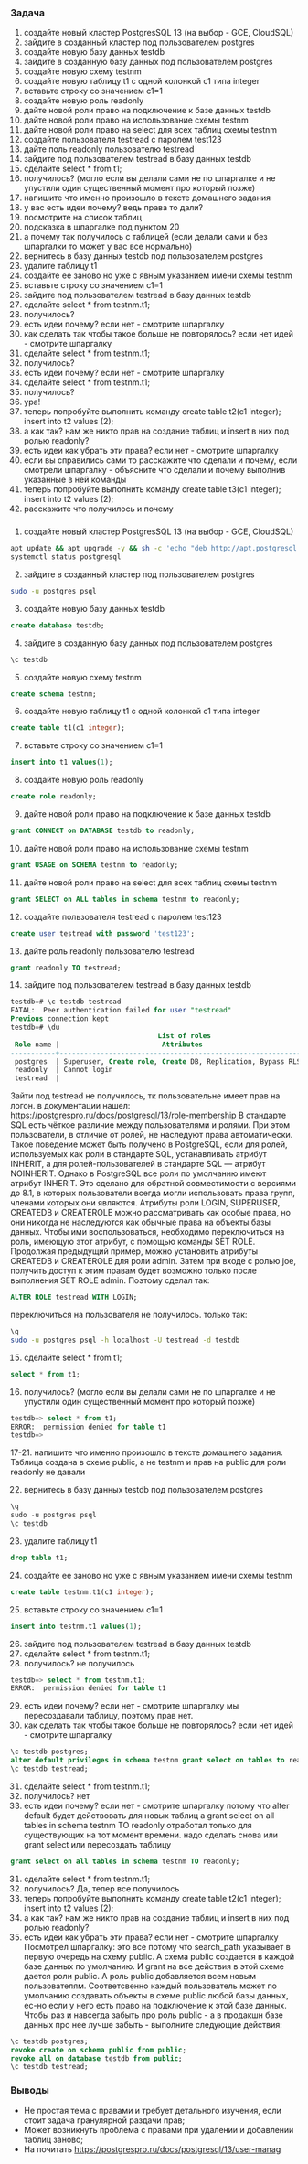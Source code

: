 ### Задача
1. создайте новый кластер PostgresSQL 13 (на выбор - GCE, CloudSQL)
2. зайдите в созданный кластер под пользователем postgres
3. создайте новую базу данных testdb
4. зайдите в созданную базу данных под пользователем postgres
5. создайте новую схему testnm
6. создайте новую таблицу t1 с одной колонкой c1 типа integer
7. вставьте строку со значением c1=1
8. создайте новую роль readonly
9. дайте новой роли право на подключение к базе данных testdb
10. дайте новой роли право на использование схемы testnm
11. дайте новой роли право на select для всех таблиц схемы testnm
12. создайте пользователя testread с паролем test123
13. дайте поль readonly пользователю testread
14. зайдите под пользователем testread в базу данных testdb
15. сделайте select * from t1;
16. получилось? (могло если вы делали сами не по шпаргалке и не упустили один существенный момент про который позже)
17. напишите что именно произошло в тексте домашнего задания
18. у вас есть идеи почему? ведь права то дали?
19. посмотрите на список таблиц
20. подсказка в шпаргалке под пунктом 20
21. а почему так получилось с таблицей (если делали сами и без шпаргалки то может у вас все нормально)
22. вернитесь в базу данных testdb под пользователем postgres
23. удалите таблицу t1
24. создайте ее заново но уже с явным указанием имени схемы testnm
25. вставьте строку со значением c1=1
26. зайдите под пользователем testread в базу данных testdb
27. сделайте select * from testnm.t1;
28. получилось?
29. есть идеи почему? если нет - смотрите шпаргалку
30. как сделать так чтобы такое больше не повторялось? если нет идей - смотрите шпаргалку
31. сделайте select * from testnm.t1;
32. получилось?
33. есть идеи почему? если нет - смотрите шпаргалку
31. сделайте select * from testnm.t1;
32. получилось?
33. ура!
34. теперь попробуйте выполнить команду create table t2(c1 integer); insert into t2 values (2);
35. а как так? нам же никто прав на создание таблиц и insert в них под ролью readonly?
36. есть идеи как убрать эти права? если нет - смотрите шпаргалку
37. если вы справились сами то расскажите что сделали и почему, если смотрели шпаргалку - объясните что сделали и почему выполнив указанные в ней команды
38. теперь попробуйте выполнить команду create table t3(c1 integer); insert into t2 values (2);
39. расскажите что получилось и почему

### 
1. создайте новый кластер PostgresSQL 13 (на выбор - GCE, CloudSQL)
```bash
apt update && apt upgrade -y && sh -c 'echo "deb http://apt.postgresql.org/pub/repos/apt $(lsb_release -cs)-pgdg main" > /etc/apt/sources.list.d/pgdg.list' && wget --quiet -O - https://www.postgresql.org/media/keys/ACCC4CF8.asc | apt-key add - && apt-get update && apt-get -y install postgresql && apt install unzip
systemctl status postgresql
```
2. зайдите в созданный кластер под пользователем postgres
```bash
sudo -u postgres psql
```
3. создайте новую базу данных testdb
```sql
create database testdb;
```
4. зайдите в созданную базу данных под пользователем postgres
```sql
\c testdb
```
5. создайте новую схему testnm
```sql
create schema testnm;
```
6. создайте новую таблицу t1 с одной колонкой c1 типа integer
```sql
create table t1(c1 integer);
```
7. вставьте строку со значением c1=1
```sql
insert into t1 values(1);
```
8. создайте новую роль readonly
```sql
create role readonly;
```
9. дайте новой роли право на подключение к базе данных testdb
```sql
grant CONNECT on DATABASE testdb to readonly;
```
10. дайте новой роли право на использование схемы testnm
```sql
grant USAGE on SCHEMA testnm to readonly;
```
11. дайте новой роли право на select для всех таблиц схемы testnm
```sql
grant SELECT on ALL tables in schema testnm to readonly;
```
12. создайте пользователя testread с паролем test123
```sql
create user testread with password 'test123';
```
13. дайте роль readonly пользователю testread
```sql
grant readonly TO testread;
```
14. зайдите под пользователем testread в базу данных testdb
```sql
testdb=# \c testdb testread
FATAL:  Peer authentication failed for user "testread"
Previous connection kept
testdb=# \du
                                    List of roles
 Role name |                         Attributes                         | Member of
-----------+------------------------------------------------------------+------------
 postgres  | Superuser, Create role, Create DB, Replication, Bypass RLS | {}
 readonly  | Cannot login                                               | {}
 testread  |                                                            | {readonly}
```
Зайти под testread не получилось, тк пользовательне имеет прав на логон.
в документации нашел:
https://postgrespro.ru/docs/postgresql/13/role-membership
В стандарте SQL есть чёткое различие между пользователями и ролями. При этом пользователи, в отличие от ролей, не наследуют права автоматически. Такое поведение может быть получено в PostgreSQL, если для ролей, используемых как роли в стандарте SQL, устанавливать атрибут INHERIT, а для ролей-пользователей в стандарте SQL — атрибут NOINHERIT. Однако в PostgreSQL все роли по умолчанию имеют атрибут INHERIT. Это сделано для обратной совместимости с версиями до 8.1, в которых пользователи всегда могли использовать права групп, членами которых они являются.
Атрибуты роли LOGIN, SUPERUSER, CREATEDB и CREATEROLE можно рассматривать как особые права, но они никогда не наследуются как обычные права на объекты базы данных. Чтобы ими воспользоваться, необходимо переключиться на роль, имеющую этот атрибут, с помощью команды SET ROLE. Продолжая предыдущий пример, можно установить атрибуты CREATEDB и CREATEROLE для роли admin. Затем при входе с ролью joe, получить доступ к этим правам будет возможно только после выполнения SET ROLE admin.
Поэтому сделал так:
```sql
ALTER ROLE testread WITH LOGIN;
```
переключиться на пользователя не получилось.
только так:
```bash
\q
sudo -u postgres psql -h localhost -U testread -d testdb
```
15. сделайте select * from t1;
```sql
select * from t1;
```
16. получилось? (могло если вы делали сами не по шпаргалке и не упустили один существенный момент про который позже)
```sql
testdb=> select * from t1;
ERROR:  permission denied for table t1
testdb=>
```
17-21. напишите что именно произошло в тексте домашнего задания.
Таблица создана в схеме public, а не testnm и прав на public для роли readonly не давали

22. вернитесь в базу данных testdb под пользователем postgres
```sql
\q
sudo -u postgres psql
\c testdb
```
23. удалите таблицу t1
```sql
drop table t1;
```
24. создайте ее заново но уже с явным указанием имени схемы testnm
```sql
create table testnm.t1(c1 integer);
```
25. вставьте строку со значением c1=1
```sql
insert into testnm.t1 values(1);
```
26. зайдите под пользователем testread в базу данных testdb
27. сделайте select * from testnm.t1;
28. получилось?
не получилось
```sql
testdb=> select * from testnm.t1;
ERROR:  permission denied for table t1
```
29. есть идеи почему? если нет - смотрите шпаргалку
мы пересоздавали таблицу, поэтому прав нет.
30. как сделать так чтобы такое больше не повторялось? если нет идей - смотрите шпаргалку
```sql
\c testdb postgres;
alter default privileges in schema testnm grant select on tables to readonly;
\c testdb testread;
```
31. сделайте select * from testnm.t1;
32. получилось?
нет
33. есть идеи почему? если нет - смотрите шпаргалку
потому что alter default будет действовать для новых таблиц а grant select on all tables in schema testnm TO readonly отработал только для существующих на тот момент времени. надо сделать снова или grant select или пересоздать таблицу
```sql
grant select on all tables in schema testnm TO readonly;
```
31. сделайте select * from testnm.t1;
32. получилось?
Да, тепер все получилось
34. теперь попробуйте выполнить команду create table t2(c1 integer); insert into t2 values (2);
35. а как так? нам же никто прав на создание таблиц и insert в них под ролью readonly?
36. есть идеи как убрать эти права? если нет - смотрите шпаргалку
Посмотрел шпаргалку:
это все потому что search_path указывает в первую очередь на схему public. А схема public создается в каждой базе данных по умолчанию. И grant на все действия в этой схеме дается роли public. А роль public добавляется всем новым пользователям. Соответсвенно каждый пользователь может по умолчанию создавать объекты в схеме public любой базы данных, ес-но если у него есть право на подключение к этой базе данных. Чтобы раз и навсегда забыть про роль public - а в продакшн базе данных про нее лучше забыть - выполните следующие действия:
```sql
\c testdb postgres;
revoke create on schema public from public;
revoke all on database testdb from public;
\c testdb testread;
```
### Выводы
- Не простая тема с правами и требует детального изучения, если стоит задача гранулярной раздачи прав;
- Может возникнуть проблема с правами при удалении и добавлении таблиц заново;
- На почитать https://postgrespro.ru/docs/postgresql/13/user-manag

